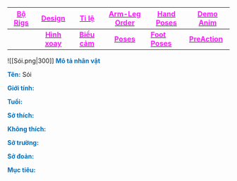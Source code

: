 

| [<span style="color:rgb(251, 31, 255)">**Bộ Rigs**</span>](file:///D:%5CPROJECTS%5CPan&Beri%5C1.Project%20Setup%5C4.Moho%20Rigs%5C2.%20Character%20Rigs%5CSói%5CSói.moho) |    [<span style="color:rgb(251, 31, 255)">**Design**</span>](file:///D:%5CPROJECTS%5CPan&Beri%5C1.Project%20Setup%5C2.Character%20Design%5CSói%5CRW%20file%5CSói%20Design.rw)     |                        [<span style="color:rgb(251, 31, 255)">**Tỉ lệ**</span>](file:///D:%5CPROJECTS%5CPan&Beri%5C1.Project%20Setup%5C2.Character%20Design%5CProportion.rw)                         |                       [<span style="color:rgb(251, 31, 255)">**Arm-Leg Order**</span>](file:///D:%5CPROJECTS%5CzShared%20Libraryz%5CRig%20Manual%5CRW%5CArm_leg%20Order.rw)                       | [<span style="color:rgb(251, 31, 255)">**Hand Poses**</span>](file:///D:%5CPROJECTS%5CzShared%20Libraryz%5CRig%20Manual%5CRW%5CHand%20Poses.rw) | [<span style="color:rgb(251, 31, 255)">**Demo Anim**</span>](file:///D:%5CPROJECTS%5CPan&Beri%5C1.Project%20Setup%5C2.Character%20Design%5CSói%5CDemo%20Animation%20Sói%5CDemo%20Animation%20Sói.mp4) |
| -------------------------------------------------------------------------------------------------------------------------------------------------------------------------------------------------- | :--------------------------------------------------------------------------------------------------------------------------------------------------------------------------------------------------------: | :-------------------------------------------------------------------------------------------------------------------------------------------------------------------------------------------------------: | :-----------------------------------------------------------------------------------------------------------------------------------------------------------------------------------------------: | ----------------------------------------------------------------------------------------------------------------------------------------------- | ---------------------------------------------------------------------------------------------------------------------------------------------------------------------------------------------------------------------------------------- |
|                                                                                                                                                                                                    | [<span style="color:rgb(251, 31, 255)">**Hình xoay**</span>](file:///D:%5CPROJECTS%5CPan&Beri%5C1.Project%20Setup%5C2.Character%20Design%5CSói%5CRW%20file%5CSói%20TurnAround.rw) | [<span style="color:rgb(251, 31, 255)">**Biểu cảm**</span>](file:///D:%5CPROJECTS%5CPan&Beri%5C1.Project%20Setup%5C2.Character%20Design%5CSói%5CRW%20file%5CSói%20Expression.rw) | [<span style="color:rgb(251, 31, 255)">**Poses**</span>](file:///D:%5CPROJECTS%5CPan&Beri%5C1.Project%20Setup%5C2.Character%20Design%5CSói%5CRW%20file%5CSói%20Poses.rw) | [<span style="color:rgb(251, 31, 255)">**Foot Poses**</span>](file:///D:%5CPROJECTS%5CzShared%20Libraryz%5CRig%20Manual%5CRW%5CFoot%20Poses.rw) | [<span style="color:rgb(251, 31, 255)">**PreAction**</span>](file:///D:%5CPROJECTS%5CPan&Beri%5C1.Project%20Setup%5C2.Character%20Design%5CSói%5CPreAction%20Sói%5CPreAction.mp4)                               |

![[Sói.png|300]]
<span style="font-weight:bold; color:rgb(0, 112, 192)">Mô tả nhân vật</span>

<span style="font-weight:bold; color:rgb(0, 112, 192)">Tên:</span> Sói

<span style="font-weight:bold; color:rgb(0, 112, 192)">Giới tính:</span> 

<span style="font-weight:bold; color:rgb(0, 112, 192)">Tuổi:</span> 

<span style="font-weight:bold; color:rgb(0, 112, 192)">Sở thích:</span> 

<span style="font-weight:bold; color:rgb(0, 112, 192)">Không thích:</span> 

<span style="font-weight:bold; color:rgb(0, 112, 192)">Sở trường:</span> 

<span style="font-weight:bold; color:rgb(0, 112, 192)">Sở đoản:</span> 

<span style="font-weight:bold; color:rgb(0, 112, 192)">Mục tiêu:</span> 

